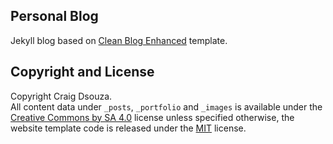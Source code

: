 ## Personal Blog
Jekyll blog based on [Clean Blog Enhanced](https://github.com/ShikherVerma/Shikherverma.github.io) template.

## Copyright and License
Copyright Craig Dsouza.  
All content data under `_posts`, `_portfolio` and `_images` is available under the [Creative Commons by SA 4.0](https://creativecommons.org/licenses/by-sa/4.0/) license unless specified otherwise, the website template code is released under the [MIT](https://github.com/craigdsouza/craigdsouza.github.io/blob/master/LICENSE) license.
